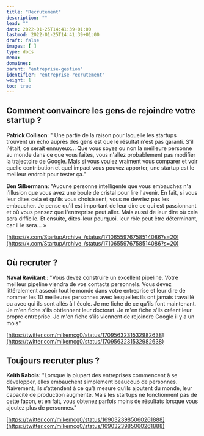 ```yaml
---
title: "Recrutement"
description: ""
lead: ""
date: 2022-01-25T14:41:39+01:00
lastmod: 2022-01-25T14:41:39+01:00
draft: false
images: [ ]
type: docs
menu:
domaines:
parent: "entreprise-gestion"
identifier: "entreprise-recrutement"
weight: 1
toc: true
---
```


## Comment convaincre les gens de rejoindre votre startup ?

**Patrick Collison**: " Une partie de la raison pour laquelle les startups trouvent un écho auprès des gens est que le
résultat n'est pas garanti. S'il l'était, ce serait ennuyeux... Que vous soyez ou non la meilleure personne au monde
dans ce que vous faites, vous n'allez probablement pas modifier la trajectoire de Google. Mais si vous voulez vraiment
vous comparer et voir quelle contribution et quel impact vous pouvez apporter, une startup est le meilleur endroit pour
tester ça."

**Ben Silbermann**: "Aucune personne intelligente que vous embauchez n'a l'illusion que vous avez une boule de cristal
pour lire l'avenir. En fait, si vous leur dites cela et qu'ils vous choisissent, vous ne devriez pas les embaucher.
Je pense qu'il est important de leur dire ce qui est passionnant et où vous pensez que l'entreprise peut aller. Mais
aussi de leur dire où cela sera difficile. Et ensuite, dites-leur pourquoi. leur rôle peut être déterminant, car il le
sera... »

[https://x.com/StartupArchive_/status/1710655976758514086?s=20](https://x.com/StartupArchive_/status/1710655976758514086?s=20)

## Où recruter ?

**Naval Ravikant**:: "Vous devez construire un excellent pipeline. Votre meilleur pipeline viendra de vos contacts
personnels. Vous devez littéralement asseoir tout le monde dans votre entreprise et leur dire de nommer les 10
meilleures personnes avec lesquelles ils ont jamais travaillé ou avec qui ils sont allés à l'école. Je me fiche de ce
qu'ils font maintenant. Je m'en fiche s'ils obtiennent leur doctorat. Je m'en fiche s'ils créent leur propre entreprise.
Je m'en fiche s'ils viennent de rejoindre Google il y a un mois"

[https://twitter.com/mikemcg0/status/1709563231532982638](https://twitter.com/mikemcg0/status/1709563231532982638)

## Toujours recruter plus ?

**Keith Rabois**: "Lorsque la plupart des entreprises commencent à se développer, elles embauchent simplement beaucoup
de personnes. Naïvement, ils s’attendent à ce qu’à mesure qu’ils ajoutent du monde, leur capacité de production
augmente. Mais les startups ne fonctionnent pas de cette façon, et en fait, vous obtenez parfois moins de résultats
lorsque vous ajoutez plus de personnes."

[https://twitter.com/mikemcg0/status/1690323985060261888](https://twitter.com/mikemcg0/status/1690323985060261888)